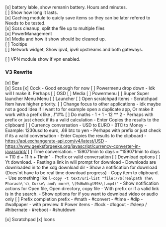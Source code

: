 [x] battery lable, show remanin battery. Hours and minutes.  
[ ] Show how long it lasts.  
[x] Caching module to quicly save items so they can be later refered to  
    Needs to be tested.  
[x] Scss cleanup, split the file up to multiple files  
[x] PowerManagement  
[x] Media and how it show should be cleaned up.  
[ ] Tooltips  
    [ ] Network widget, Show ipv4, ipv6 upstreams and both gateways.  

[ ] VPN module show if vpn enabled.

### V3 Rewrite
[x] Bar  
    [x] Scss
    [x] Cock 
        - Good enough for now
    [ ] Powermenu drop down
        - Idk will I make it. Perhaps
[ ] OSD
[ ] Media
[ ] Powermenu
[ ] Super Super launcher Menu Menu
    [ ] Launcher
    [ ] Open scratchpad items
        - Scratchpad Item have higher priority.
    [ ] Change focus to other applications
        - idk maybe not a good Idea if I want to for example open a duplicate app,
        Or make it work with a prefix like ,.!"#%
    [ ] Do maths
        - 1 + 1
        - 12 ** 2
        - Perhaps with prefix or just check if its a valid calculation
        - Enter Copies the results to the clipboard 
    [ ] Currency conversation
        - USD to EURO
        - BTC to Money
        - Example: 1230usd to euro, .69 btc to yen
        - Perhaps with prefix or just check if its a valid conversation
        - Enter Copies the results to the clipboard 
        - https://api.exchangerate-api.com/v4/latest/USD
        - https://www.geeksforgeeks.org/javascript/currency-converter-in-javascript/
    [ ] Time conversation. 
        - 159071min to days = "159071min to days = 110 d + 11 h + 11min"
        - Prefix or valid conversation
    [ ] Download options
        [ ] Yt download.
            - Pasting a link in will prompt for download
            - Downloads are downloaded in to the xdg download dir
            - Show a notification for download (Does'nt have to be real time download progress)
            - Copy item to clipboard.
            - Use something like ```l-copy -t text/uri-list "file://$(realpath The\ Pharaoh\'s\ Curse\ and\ more\ \[9d6wNsgt99k\].mp4)"```
            - Show notification actions for Open file, Open directory, copy file
            - With prefix or if a valid link is in the search.
            - Show options for if you want to download video or audio only
    [ ] Prefix completion prefix
        - #math
        - #convert
        - #time 
        - #dlp
        - #wallpaper 
            - with preview.
        # Power items
        - #lock
        - #logout
        - #sleep / #hibernate
        - #reboot
        - #shutdown


[x] Scratchpad
    [x] Icons

